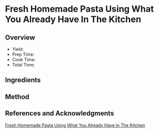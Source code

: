 # Fresh Homemade Pasta Using What You Already Have In The Kitchen

## Overview

- Yield:
- Prep Time:
- Cook Time:
- Total Time:

## Ingredients


## Method



## References and Acknowledgments

[Fresh Homemade Pasta Using What You Already Have In The Kitchen](http://www.gardenbetty.com/2014/12/fresh-homemade-pasta-using-what-you-already-have-in-the-kitchen/)
